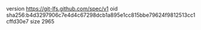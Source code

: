 version https://git-lfs.github.com/spec/v1
oid sha256:b4d3297906c7e4d4c67298dcb1a895e1cc815bbe79624f9812513cc1cffd30e7
size 2965
